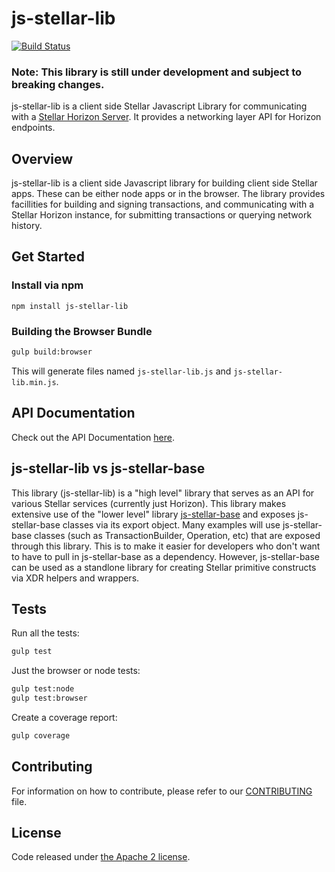 # js-stellar-lib
[![Build Status](https://travis-ci.org/stellar/js-stellar-lib.svg?branch=master)](https://travis-ci.org/stellar/js-stellar-lib)
### Note: This library is still under development and subject to breaking changes.

js-stellar-lib is a client side Stellar Javascript Library for communicating with a [Stellar Horizon Server](https://github.com/stellar/go-horizon). It provides a networking layer API for Horizon endpoints.

## Overview

js-stellar-lib is a client side Javascript library for building client side Stellar apps. These can be either node apps or in the browser. The library provides facillities for building and signing transactions, and communicating with a Stellar Horizon instance, for submitting transactions or querying network history.

## Get Started

### Install via npm

```
npm install js-stellar-lib
```

### Building the Browser Bundle

```sh
gulp build:browser
```

This will generate files named `js-stellar-lib.js` and `js-stellar-lib.min.js`.

## API Documentation

Check out the API Documentation [here](http://stellar.github.io/js-stellar-lib).

## js-stellar-lib vs js-stellar-base

This library (js-stellar-lib) is a "high level" library that serves as an API for various Stellar services (currently just Horizon). This library makes extensive use of the "lower level" library [js-stellar-base](https://github.com/stellar/js-stellar-base) and exposes js-stellar-base classes via its export object. Many examples will use js-stellar-base classes (such as TransactionBuilder, Operation, etc) that are exposed through this library. This is to make it easier for developers who don't want to have to pull in js-stellar-base as a dependency. However, js-stellar-base can be used as a standlone library for creating Stellar primitive constructs via XDR helpers and wrappers.


## Tests

Run all the tests:

```sh
gulp test
```
Just the browser or node tests:
```sh
gulp test:node
gulp test:browser
```
Create a coverage report:
```sh
gulp coverage
```

## Contributing

For information on how to contribute, please refer to our [CONTRIBUTING](https://github.com/stellar/js-stellar-lib/blob/master/CONTRIBUTING.md) file.

## License

Code released under [the Apache 2 license](https://github.com/stellar/js-stellar-lib/blob/master/LICENSE).